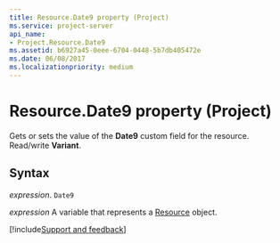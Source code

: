 ```yaml
---
title: Resource.Date9 property (Project)
ms.service: project-server
api_name:
- Project.Resource.Date9
ms.assetid: b6927a45-0eee-6704-0448-5b7db405472e
ms.date: 06/08/2017
ms.localizationpriority: medium
---
```



# Resource.Date9 property (Project)

Gets or sets the value of the **Date9** custom field for the resource. Read/write **Variant**.


## Syntax

_expression_. `Date9`

_expression_ A variable that represents a [Resource](./Project.Resource.md) object.

[!include[Support and feedback](~/includes/feedback-boilerplate.md)]